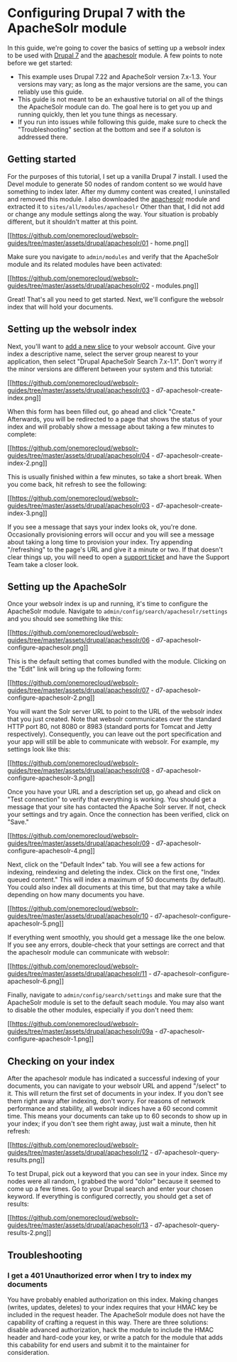 # Configuring Drupal 7 with the ApacheSolr module

In this guide, we're going to cover the basics of setting up a websolr index to be used with [Drupal 7](https://drupal.org/drupal-7.22-release-notes) and the [apachesolr](https://drupal.org/project/apachesolr) module. A few points to note before we get started:

- This example uses Drupal 7.22 and ApacheSolr version 7.x-1.3. Your versions may vary; as long as the major versions are the same, you can reliably use this guide.
- This guide is not meant to be an exhaustive tutorial on all of the things the ApacheSolr module can do. The goal here is to get you up and running quickly, then let you tune things as necessary.
- If you run into issues while following this guide, make sure to check the "Troubleshooting" section at the bottom and see if a soluton is addressed there.


## Getting started

For the purposes of this tutorial, I set up a vanilla Drupal 7 install. I used the Devel module to generate 50 nodes of random content so we would have something to index later. After my dummy content was created, I uninstalled and removed this module. I also downloaded the [apachesolr](https://drupal.org/project/apachesolr) module and extracted it to `sites/all/modules/apachesolr` Other than that, I did not add or change any module settings along the way. Your situation is probably different, but it shouldn't matter at this point.

[[https://github.com/onemorecloud/websolr-guides/tree/master/assets/drupal/apachesolr/01 - home.png]]

Make sure you navigate to `admin/modules` and verify that the ApacheSolr module and its related modules have been activated:

[[https://github.com/onemorecloud/websolr-guides/tree/master/assets/drupal/apachesolr/02 - modules.png]]

Great! That's all you need to get started. Next, we'll configure the websolr index that will hold your documents.


## Setting up the websolr index

Next, you'll want to [add a new slice](https://websolr.com/slices/new) to your websolr account. Give your index a descriptive name, select the server group nearest to your application, then select "Drupal ApacheSolr Search 7.x-1.1". Don't worry if the minor versions are different between your system and this tutorial:

[[https://github.com/onemorecloud/websolr-guides/tree/master/assets/drupal/apachesolr/03 - d7-apachesolr-create-index.png]]

When this form has been filled out, go ahead and click "Create." Afterwards, you will be redirected to a page that shows the status of your index and will probably show a message about taking a few minutes to complete:

[[https://github.com/onemorecloud/websolr-guides/tree/master/assets/drupal/apachesolr/04 - d7-apachesolr-create-index-2.png]]

This is usually finished within a few minutes, so take a short break. When you come back, hit refresh to see the following:

[[https://github.com/onemorecloud/websolr-guides/tree/master/assets/drupal/apachesolr/03 - d7-apachesolr-create-index-3.png]]

If you see a message that says your index looks ok, you're done. Occasionally provisioning errors will occur and you will see a message about taking a long time to provision your index. Try appending "/refreshing" to the page's URL and give it a minute or two. If that doesn't clear things up, you will need to open a [support ticket](http://help.websolr.com) and have the Support Team take a closer look.


## Setting up the ApacheSolr

Once your websolr index is up and running, it's time to configure the ApacheSolr module. Navigate to `admin/config/search/apachesolr/settings` and you should see something like this:

[[https://github.com/onemorecloud/websolr-guides/tree/master/assets/drupal/apachesolr/06 - d7-apachesolr-configure-apachesolr.png]]

This is the default setting that comes bundled with the module. Clicking on the "Edit" link will bring up the following form:

[[https://github.com/onemorecloud/websolr-guides/tree/master/assets/drupal/apachesolr/07 - d7-apachesolr-configure-apachesolr-2.png]]

You will want the Solr server URL to point to the URL of the websolr index that you just created. Note that websolr communicates over the standard HTTP port 80, not 8080 or 8983 (standard ports for Tomcat and Jetty respectively). Consequently, you can leave out the port specification and your app will still be able to communicate with websolr. For example, my settings look like this:

[[https://github.com/onemorecloud/websolr-guides/tree/master/assets/drupal/apachesolr/08 - d7-apachesolr-configure-apachesolr-3.png]]

Once you have your URL and a description set up, go ahead and click on "Test connection" to verify that everything is working. You should get a message that your site has contacted the Apache Solr server. If not, check your settings and try again. Once the connection has been verified, click on "Save."

[[https://github.com/onemorecloud/websolr-guides/tree/master/assets/drupal/apachesolr/09 - d7-apachesolr-configure-apachesolr-4.png]]

Next, click on the "Default Index" tab. You will see a few actions for indexing, reindexing and deleting the index. Click on the first one, "Index queued content." This will index a maximum of 50 documents (by default). You could also index all documents at this time, but that may take a while depending on how many documents you have.

[[https://github.com/onemorecloud/websolr-guides/tree/master/assets/drupal/apachesolr/10 - d7-apachesolr-configure-apachesolr-5.png]]

If everything went smoothly, you should get a message like the one below. If you see any errors, double-check that your settings are correct and that the apachesolr module can communicate with websolr:

[[https://github.com/onemorecloud/websolr-guides/tree/master/assets/drupal/apachesolr/11 - d7-apachesolr-configure-apachesolr-6.png]]

Finally, navigate to `admin/config/search/settings` and make sure that the ApacheSolr module is set to the default seach module. You may also want to disable the other modules, especially if you don't need them:

[[https://github.com/onemorecloud/websolr-guides/tree/master/assets/drupal/apachesolr/09a - d7-apachesolr-configure-apachesolr-1.png]]


## Checking on your index

After the apachesolr module has indicated a successful indexing of your documents, you can navigate to your websolr URL and append "/select" to it. This will return the first set of documents in your index. If you don't see them right away after indexing, don't worry. For reasons of network performance and stability, all websolr indices have a 60 second commit time. This means your documents can take up to 60 seconds to show up in your index; if you don't see them right away, just wait a minute, then hit refresh:

[[https://github.com/onemorecloud/websolr-guides/tree/master/assets/drupal/apachesolr/12 - d7-apachesolr-query-results.png]]

To test Drupal, pick out a keyword that you can see in your index. Since my nodes were all random, I grabbed the word "dolor" because it seemed to come up a few times. Go to your Drupal search and enter your chosen keyword. If everything is configured correctly, you should get a set of results:

[[https://github.com/onemorecloud/websolr-guides/tree/master/assets/drupal/apachesolr/13 - d7-apachesolr-query-results-2.png]]


## Troubleshooting

### I get a 401 Unauthorized error when I try to index my documents ###

You have probably enabled authorization on this index. Making changes (writes, updates, deletes) to your index requires that your HMAC key be included in the request header. The ApacheSolr module does not have the capability of crafting a request in this way. There are three solutions: disable advanced authorization, hack the module to include the HMAC header and hard-code your key, or write a patch for the module that adds this cabability for end users and submit it to the maintainer for consideration.